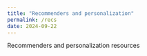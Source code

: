 ```yaml
---
title: "Recommenders and personalization"
permalink: /recs
date: 2024-09-22
---
```


Recommenders and personalization resources